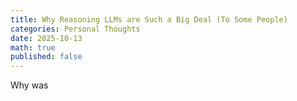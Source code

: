 ```yaml
---
title: Why Reasoning LLMs are Such a Big Deal (To Some People)
categories: Personal Thoughts
date: 2025-10-13
math: true
published: false
---
```


Why was 